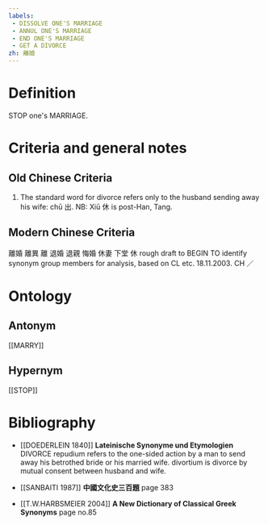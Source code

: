 ```yaml
---
labels: 
 - DISSOLVE ONE'S MARRIAGE
 - ANNUL ONE'S MARRIAGE
 - END ONE'S MARRIAGE
 - GET A DIVORCE
zh: 離婚
---
```


# Definition
STOP one's MARRIAGE.
# Criteria and general notes
## Old Chinese Criteria
1. The standard word for divorce refers only to the husband sending away his wife: chū 出.
NB: Xiū 休 is post-Han, Tang.
## Modern Chinese Criteria
離婚
離異
離
退婚
退親
悔婚
休妻
下堂
休
rough draft to BEGIN TO identify synonym group members for analysis, based on CL etc. 18.11.2003. CH ／
# Ontology

## Antonym
[[MARRY]]
## Hypernym
[[STOP]]
# Bibliography
- [[DOEDERLEIN 1840]]
**Lateinische Synonyme und Etymologien** 
DIVORCE
repudium refers to the one-sided action by a man to send away his betrothed bride or his married wife.
divortium is divorce by mutual consent between husband and wife.
- [[SANBAITI 1987]]
**中國文化史三百題** page 383

- [[T.W.HARBSMEIER 2004]]
**A New Dictionary of Classical Greek Synonyms** page no.85
